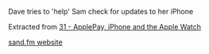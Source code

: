 Dave tries to 'help' Sam check for updates to her iPhone

Extracted from [31 - ApplePay, iPhone and the Apple Watch](http://sand.fm/31)

[sand.fm website](http://sand.fm)
